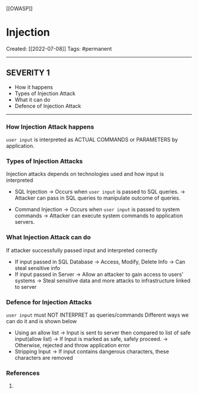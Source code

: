 [[OWASP]]

# Injection
Created:  [[2022-07-08]]
Tags: #permanent 

---
## SEVERITY 1
- How it happens
- Types of Injection Attack
- What it can do
- Defence of Injection Attack
---
### How Injection Attack happens
`user input`  is interpreted as ACTUAL COMMANDS or PARAMETERS by application.


### Types of Injection Attacks
Injection attacks depends on technologies used and how input is interpreted 
- SQL Injection
    -> Occurs when `user input` is passed to SQL queries. 
    -> Attacker can pass in SQL queries to manipulate outcome of queries.

- Command Injection
    -> Occurs when `user input` is passed to system commands
    -> Attacker can execute system commands to application servers.


### What Injection Attack can do
If attacker successfully passed input and interpreted correctly
- If input passed in SQL Database
    -> Access, Modify, Delete Info
    -> Can steal sensitive info
- If input passed in Server
    -> Allow an attacker to gain access to users’ systems
    -> Steal sensitive data and more attacks to infrastructure linked to server


### Defence for Injection Attacks
`user input` must NOT INTERPRET as queries/commands
Different ways we can do it and is shown below
- Using an allow list
    -> Input is sent to server then compared to list of safe input(allow list)
    -> If Input is marked as safe, safely proceed. 
    -> Otherwise, rejected and throw application error
- Stripping Input
    -> If input contains dangerous characters, these characters are removed 
















### References
1. 